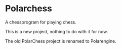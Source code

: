 # Polarchess
A chessprogram for playing chess.

This is a new project, nothing to do with it for now.

The old PolarChess project is renamed to Polarengine.
